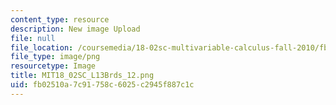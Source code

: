 ```yaml
---
content_type: resource
description: New image Upload
file: null
file_location: /coursemedia/18-02sc-multivariable-calculus-fall-2010/fb02510a7c91758c6025c2945f887c1c_MIT18_02SC_L13Brds_12.png
file_type: image/png
resourcetype: Image
title: MIT18_02SC_L13Brds_12.png
uid: fb02510a-7c91-758c-6025-c2945f887c1c
---
```

